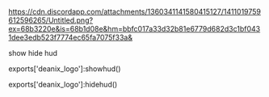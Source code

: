 https://cdn.discordapp.com/attachments/1360341141580415127/1411019759612596265/Untitled.png?ex=68b3220e&is=68b1d08e&hm=bbfc017a33d32b81e6779d682d3c1bf0431dee3edb523f7774ec65fa7075f33a&


show hide hud

exports['deanix_logo']:showhud()

exports['deanix_logo']:hidehud()
